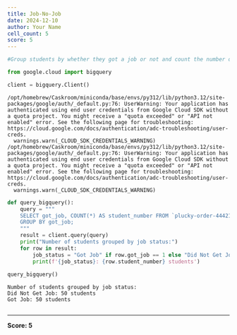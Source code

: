 ```yaml
---
title: Job-No-Job
date: 2024-12-10
author: Your Name
cell_count: 5
score: 5
---
```


```python
#Group students by whether they got a job or not and count the number of students in each group.
```


```python
from google.cloud import bigquery
```


```python
client = bigquery.Client()
```

    /opt/homebrew/Caskroom/miniconda/base/envs/py312/lib/python3.12/site-packages/google/auth/_default.py:76: UserWarning: Your application has authenticated using end user credentials from Google Cloud SDK without a quota project. You might receive a "quota exceeded" or "API not enabled" error. See the following page for troubleshooting: https://cloud.google.com/docs/authentication/adc-troubleshooting/user-creds. 
      warnings.warn(_CLOUD_SDK_CREDENTIALS_WARNING)
    /opt/homebrew/Caskroom/miniconda/base/envs/py312/lib/python3.12/site-packages/google/auth/_default.py:76: UserWarning: Your application has authenticated using end user credentials from Google Cloud SDK without a quota project. You might receive a "quota exceeded" or "API not enabled" error. See the following page for troubleshooting: https://cloud.google.com/docs/authentication/adc-troubleshooting/user-creds. 
      warnings.warn(_CLOUD_SDK_CREDENTIALS_WARNING)



```python
def query_bigquery():
    query = """
    SELECT got_job, COUNT(*) AS student_number FROM `plucky-order-444214-g8.student_data.student_data_madhuri` 
    GROUP BY got_job;
    """
    result = client.query(query)
    print("Number of students grouped by job status:")
    for row in result:
        job_status = "Got Job" if row.got_job == 1 else "Did Not Get Job"
        print(f'{job_status}: {row.student_number} students')
  
query_bigquery()
```

    Number of students grouped by job status:
    Did Not Get Job: 50 students
    Got Job: 50 students



```python

```


---
**Score: 5**
